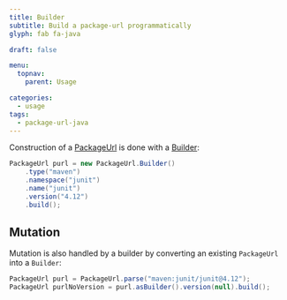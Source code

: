 ```yaml
---
title: Builder
subtitle: Build a package-url programmatically
glyph: fab fa-java

draft: false

menu:
  topnav:
    parent: Usage

categories:
  - usage
tags:
  - package-url-java
---
```

Construction of a [PackageUrl](../../maven/apidocs/org/sonatype/goodies/packageurl/PackageUrl.html) is done with a
[Builder](../../maven/apidocs/org/sonatype/goodies/packageurl/PackageUrl.Builder.html):

```java
PackageUrl purl = new PackageUrl.Builder()
    .type("maven")
    .namespace("junit")
    .name("junit")
    .version("4.12")
    .build();
```

## Mutation

Mutation is also handled by a builder by converting an existing `PackageUrl` into a `Builder`:

```java
PackageUrl purl = PackageUrl.parse("maven:junit/junit@4.12");
PackageUrl purlNoVersion = purl.asBuilder().version(null).build();
```